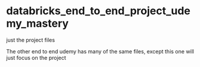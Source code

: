 # databricks_end_to_end_project_udemy_mastery
just the project files

The other end to end udemy has many of the same files, except this one will just focus on the project
